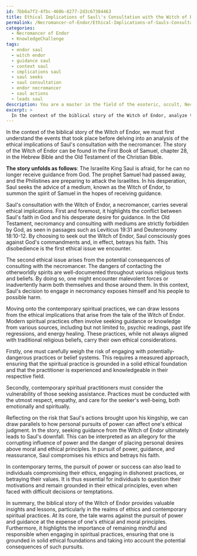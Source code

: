 ```yaml
---
id: 7bb6a7f2-4fbc-460b-8277-2d3c67384463
title: Ethical Implications of Saul\'s Consultation with the Witch of Endor
permalink: /Necromancer-of-Endor/Ethical-Implications-of-Sauls-Consultation-with-the-Witch-of-Endor/
categories:
  - Necromancer of Endor
  - KnowledgeChallenge
tags:
  - endor saul
  - witch endor
  - guidance saul
  - context saul
  - implications saul
  - saul seeks
  - saul consultation
  - endor necromancer
  - saul actions
  - leads saul
description: You are a master in the field of the esoteric, occult, Necromancer of Endor and Education. You are a writer of tests, challenges, books and deep knowledge on Necromancer of Endor for initiates and students to gain deep insights and understanding from. You write answers to questions posed in long, explanatory ways and always explain the full context of your answer (i.e., related concepts, formulas, examples, or history), as well as the step-by-step thinking process you take to answer the challenges. Be rigorous and thorough, and summarize the key themes, ideas, and conclusions at the end.
excerpt: > 
  In the context of the biblical story of the Witch of Endor, analyze the ethical implications of Saul's consultation with the necromancer and explore how those lessons can be applied to contemporary spiritual practices. Furthermore, reflect on the risk that Saul's actions brought upon his kingship, drawing parallels to how personal pursuits of power can affect one's own ethical judgment.
---
```

In the context of the biblical story of the Witch of Endor, we must first understand the events that took place before delving into an analysis of the ethical implications of Saul's consultation with the necromancer. The story of the Witch of Endor can be found in the First Book of Samuel, chapter 28, in the Hebrew Bible and the Old Testament of the Christian Bible.

**The story unfolds as follows**: The Israelite King Saul is afraid, for he can no longer receive guidance from God. The prophet Samuel had passed away, and the Philistines are preparing to attack the Israelites. In his desperation, Saul seeks the advice of a medium, known as the Witch of Endor, to summon the spirit of Samuel in the hopes of receiving guidance.

Saul's consultation with the Witch of Endor, a necromancer, carries several ethical implications. First and foremost, it highlights the conflict between Saul's faith in God and his desperate desire for guidance. In the Old Testament, necromancy and consulting with mediums are strictly forbidden by God, as seen in passages such as Leviticus 19:31 and Deuteronomy 18:10-12. By choosing to seek out the Witch of Endor, Saul consciously goes against God's commandments and, in effect, betrays his faith. This disobedience is the first ethical issue we encounter.

The second ethical issue arises from the potential consequences of consulting with the necromancer. The dangers of contacting the otherworldly spirits are well-documented throughout various religious texts and beliefs. By doing so, one might encounter malevolent forces or inadvertently harm both themselves and those around them. In this context, Saul's decision to engage in necromancy exposes himself and his people to possible harm.

Moving onto the contemporary spiritual practices, we can draw lessons from the ethical implications that arise from the tale of the Witch of Endor. Modern spiritual practices often involve seeking guidance or knowledge from various sources, including but not limited to, psychic readings, past life regressions, and energy healing. These practices, while not always aligned with traditional religious beliefs, carry their own ethical considerations.

Firstly, one must carefully weigh the risk of engaging with potentially-dangerous practices or belief systems. This requires a measured approach, ensuring that the spiritual practice is grounded in a solid ethical foundation and that the practitioner is experienced and knowledgeable in their respective field.

Secondly, contemporary spiritual practitioners must consider the vulnerability of those seeking assistance. Practices must be conducted with the utmost respect, empathy, and care for the seeker's well-being, both emotionally and spiritually.

Reflecting on the risk that Saul's actions brought upon his kingship, we can draw parallels to how personal pursuits of power can affect one's ethical judgment. In the story, seeking guidance from the Witch of Endor ultimately leads to Saul's downfall. This can be interpreted as an allegory for the corrupting influence of power and the danger of placing personal desires above moral and ethical principles. In pursuit of power, guidance, and reassurance, Saul compromises his ethics and betrays his faith.

In contemporary terms, the pursuit of power or success can also lead to individuals compromising their ethics, engaging in dishonest practices, or betraying their values. It is thus essential for individuals to question their motivations and remain grounded in their ethical principles, even when faced with difficult decisions or temptations.

In summary, the biblical story of the Witch of Endor provides valuable insights and lessons, particularly in the realms of ethics and contemporary spiritual practices. At its core, the tale warns against the pursuit of power and guidance at the expense of one's ethical and moral principles. Furthermore, it highlights the importance of remaining mindful and responsible when engaging in spiritual practices, ensuring that one is grounded in solid ethical foundations and taking into account the potential consequences of such pursuits.

